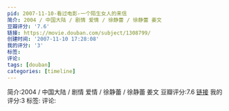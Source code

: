 ```yaml
---
pid: 2007-11-10-看过电影-一个陌生女人的来信
简介: 2004 / 中国大陆 / 剧情 爱情 / 徐静蕾 / 徐静蕾 姜文
豆瓣评分: '7.6'
链接: https://movie.douban.com/subject/1308799/
创建时间: '2007-11-10 17:28:08'
我的评分: '3'
标签:
评论:
tags: [douban]
categories: [timeline]
---
```

简介:2004 / 中国大陆 / 剧情 爱情 / 徐静蕾 / 徐静蕾 姜文
豆瓣评分:7.6
[链接](https://movie.douban.com/subject/1308799/)
我的评分:3
标签:
评论:
